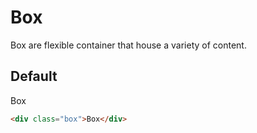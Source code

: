 # Box
Box are flexible container that house a variety of content.

## Default
<div class="p-3 border rounded-2 my-3 flex flex-items-center">
  <div class="box">Box</div>
</div>

```html
<div class="box">Box</div>
```
